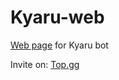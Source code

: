 # Kyaru-web
[Web page](https://nyako01.github.io/Kyaru-web/) for Kyaru bot 

Invite on:
[Top.gg](https://top.gg/bot/679005734037618689)
